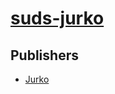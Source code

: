 # [suds-jurko](https://pypi.org/project/suds-jurko)



## Publishers
- [Jurko](https://pypi.org/user/Jurko)

